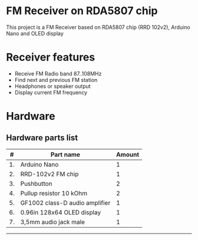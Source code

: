 # FM Receiver on RDA5807 chip

This project is a FM Receiver based on RDA5807 chip (RRD 102v2), Arduino Nano and OLED display

# Receiver features
- Receive FM Radio band 87..108MHz
- Find next and previous FM station
- Headphones or speaker output
- Display current FM frequency

# Hardware
## Hardware parts list

|# | Part name                     | Amount
|--|-------------------------------|-------|
|1.|Arduino Nano                   |    1  |
|2.|RRD-102v2 FM chip              |    1  |
|3.|Pushbutton                     |    2  |
|4.|Pullup resistor 10 kOhm        |    2  |
|5.|GF1002 class-D audio amplifier |    1  |
|6.|0.96in 128x64 OLED display     |    1  |
|7.|3,5mm audio jack male          |    1  |
----

